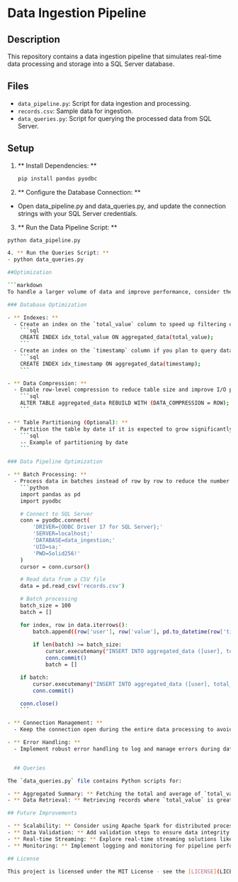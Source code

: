 # Data Ingestion Pipeline

## Description
This repository contains a data ingestion pipeline that simulates real-time data processing and storage into a SQL Server database.

## Files
- `data_pipeline.py`: Script for data ingestion and processing.
- `records.csv`: Sample data for ingestion.
- `data_queries.py`: Script for querying the processed data from SQL Server.

## Setup
1. ** Install Dependencies: **
   ```bash
   pip install pandas pyodbc

2. ** Configure the Database Connection: **
- Open data_pipeline.py and data_queries.py, and update the connection strings with your SQL Server credentials.

3. ** Run the Data Pipeline Script: **
```bash
python data_pipeline.py

4. ** Run the Queries Script: **
- python data_queries.py

##Optimization

```markdown
To handle a larger volume of data and improve performance, consider the following optimizations:

### Database Optimization

- ** Indexes: **
  - Create an index on the `total_value` column to speed up filtering queries.
    ```sql
    CREATE INDEX idx_total_value ON aggregated_data(total_value);
    ```
  - Create an index on the `timestamp` column if you plan to query data based on dates.
    ```sql
    CREATE INDEX idx_timestamp ON aggregated_data(timestamp);
    ```

- ** Data Compression: **
  - Enable row-level compression to reduce table size and improve I/O performance.
    ```sql
    ALTER TABLE aggregated_data REBUILD WITH (DATA_COMPRESSION = ROW);
    ```

- ** Table Partitioning (Optional): **
  - Partition the table by date if it is expected to grow significantly.
    ```sql
    -- Example of partitioning by date
    ```

### Data Pipeline Optimization

- ** Batch Processing: **
  - Process data in batches instead of row by row to reduce the number of database operations.
    ```python
    import pandas as pd
    import pyodbc

    # Connect to SQL Server
    conn = pyodbc.connect(
        'DRIVER={ODBC Driver 17 for SQL Server};'
        'SERVER=localhost;'
        'DATABASE=data_ingestion;'
        'UID=sa;'
        'PWD=Solid256!'
    )
    cursor = conn.cursor()

    # Read data from a CSV file
    data = pd.read_csv('records.csv')

    # Batch processing
    batch_size = 100
    batch = []

    for index, row in data.iterrows():
        batch.append((row['user'], row['value'], pd.to_datetime(row['timestamp'])))
        
        if len(batch) >= batch_size:
            cursor.executemany("INSERT INTO aggregated_data ([user], total_value, timestamp) VALUES (?, ?, ?)", batch)
            conn.commit()
            batch = []

    if batch:
        cursor.executemany("INSERT INTO aggregated_data ([user], total_value, timestamp) VALUES (?, ?, ?)", batch)
        conn.commit()

    conn.close()
    ```

- ** Connection Management: **
  - Keep the connection open during the entire data processing to avoid the overhead of repeatedly opening and closing connections.

- ** Error Handling: **
  - Implement robust error handling to log and manage errors during data ingestion.


  ## Queries

The `data_queries.py` file contains Python scripts for:

- ** Aggregated Summary: ** Fetching the total and average of `total_value`.
- ** Data Retrieval: ** Retrieving records where `total_value` is greater than 100.

## Future Improvements

- ** Scalability: ** Consider using Apache Spark for distributed processing of larger datasets. **
- ** Data Validation: ** Add validation steps to ensure data integrity before ingestion. **
- ** Real-time Streaming: ** Explore real-time streaming solutions like Apache Kafka for more accurate data **simulation. **
- ** Monitoring: ** Implement logging and monitoring for pipeline performance and error tracking.

## License

This project is licensed under the MIT License - see the [LICENSE](LICENSE) file for details.

